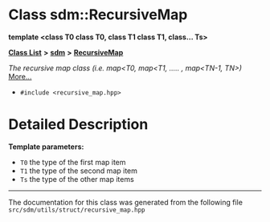 
<NavBar active_item_id="2"/>

# Class sdm::RecursiveMap

**template &lt;class T0 class T0, class T1 class T1, class... Ts&gt;**


[**Class List**](annotated.md) **>** [**sdm**](namespacesdm.md) **>** [**RecursiveMap**](classsdm_1_1RecursiveMap.md)



_The recursive map class (i.e. map&lt;T0, map&lt;T1, ..... , map&lt;TN-1, TN&gt;)_ [More...](#detailed-description)

* `#include <recursive_map.hpp>`























# Detailed Description




**Template parameters:**


* `T0` the type of the first map item 
* `T1` the type of the second map item 
* `Ts` the type of the other map items 



    

------------------------------
The documentation for this class was generated from the following file `src/sdm/utils/struct/recursive_map.hpp`